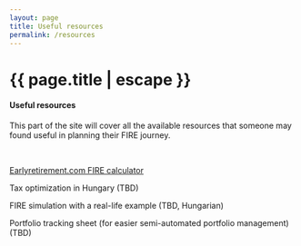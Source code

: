 ```yaml
---
layout: page
title: Useful resources
permalink: /resources
---
```


<h1 class="page-title">{{ page.title | escape }}</h1>
    
<div class="section">
    <div class="row">
          <div class="col s12">
		  <h4>Useful resources</h4> 
<p>This part of the site will cover all the available resources that someone may found useful in planning their FIRE journey.</p>

<br/>
<p><a href="https://docs.google.com/spreadsheets/d/1QGrMm6XSGWBVLI8I_DOAeJV5whoCnSdmaR8toQB2Jz8/copy?">Earlyretirement.com FIRE calculator</a></p>
<p>Tax optimization in Hungary (TBD)</p>
<p>FIRE simulation with a real-life example (TBD, Hungarian)</p>
<p>Portfolio tracking sheet (for easier semi-automated portfolio management) (TBD)</p>


